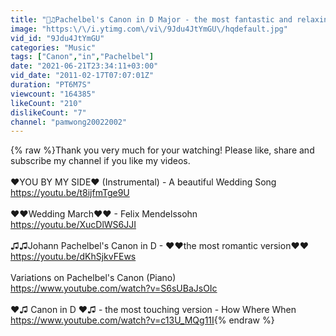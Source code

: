 ```yaml
---
title: "💖♫Pachelbel's Canon in D Major - the most fantastic and relaxing version💖♫"
image: "https:\/\/i.ytimg.com\/vi\/9Jdu4JtYmGU\/hqdefault.jpg"
vid_id: "9Jdu4JtYmGU"
categories: "Music"
tags: ["Canon","in","Pachelbel"]
date: "2021-06-21T23:34:11+03:00"
vid_date: "2011-02-17T07:07:01Z"
duration: "PT6M7S"
viewcount: "164385"
likeCount: "210"
dislikeCount: "7"
channel: "pamwong20022002"
---
```

{% raw %}Thank you very much for your watching! Please like, share and subscribe my channel if you like my videos.<br /><br />♥YOU BY MY SIDE♥ (Instrumental) - A beautiful Wedding Song<br /><a rel="nofollow" target="blank" href="https://youtu.be/t8ijfmTge9U">https://youtu.be/t8ijfmTge9U</a><br /><br />♥♥Wedding March♥♥ - Felix Mendelssohn<br /><a rel="nofollow" target="blank" href="https://youtu.be/XucDlWS6JJI">https://youtu.be/XucDlWS6JJI</a><br /><br />♫♫Johann Pachelbel's Canon in D - ♥♥the most romantic version♥♥<br /><a rel="nofollow" target="blank" href="https://youtu.be/dKhSjkvFEws">https://youtu.be/dKhSjkvFEws</a><br /><br />Variations on Pachelbel's Canon (Piano)<br /><a rel="nofollow" target="blank" href="https://www.youtube.com/watch?v=S6sUBaJsOIc">https://www.youtube.com/watch?v=S6sUBaJsOIc</a><br /><br />♥♫ Canon in D ♥♫ - the most touching version - How Where When<br /><a rel="nofollow" target="blank" href="https://www.youtube.com/watch?v=c13U_MQg11I">https://www.youtube.com/watch?v=c13U_MQg11I</a>{% endraw %}
